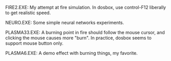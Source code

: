FIRE2.EXE: My attempt at fire simulation. In dosbox, use control-F12 liberally to get realistic speed.

NEURO.EXE: Some simple neural networks experiments.

PLASMA33.EXE: A burning point in fire should follow the mouse cursor, and clicking the mouse causes more "burn". In practice, dosbox seems to support mouse button only.

PLASMA6.EXE: A demo effect with burning things, my favorite.
